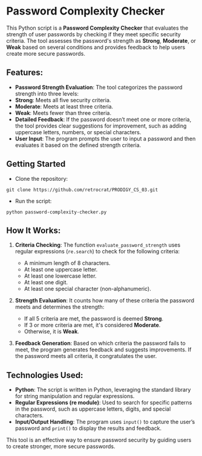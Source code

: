 # Password Complexity Checker

This Python script is a **Password Complexity Checker** that evaluates the strength of user passwords by checking if they meet specific security criteria. The tool assesses the password's strength as **Strong**, **Moderate**, or **Weak** based on several conditions and provides feedback to help users create more secure passwords.

## Features:
  - **Password Strength Evaluation**: The tool categorizes the password strength into three levels:
  - **Strong**: Meets all five security criteria.
  - **Moderate**: Meets at least three criteria.
  - **Weak**: Meets fewer than three criteria.
- **Detailed Feedback**: If the password doesn’t meet one or more criteria, the tool provides clear suggestions for improvement, such as adding uppercase letters, numbers, or special characters.
- **User Input**: The program prompts the user to input a password and then evaluates it based on the defined strength criteria.

## Getting Started

- Clone the repository:

```git clone https://github.com/retrocrat/PRODIGY_CS_03.git```

- Run the script:

```python password-complexity-checker.py```

## How It Works:
1. **Criteria Checking**: The function `evaluate_password_strength` uses regular expressions (`re.search`) to check for the following criteria:
   - A minimum length of 8 characters.
   - At least one uppercase letter.
   - At least one lowercase letter.
   - At least one digit.
   - At least one special character (non-alphanumeric).
   
2. **Strength Evaluation**: It counts how many of these criteria the password meets and determines the strength:
   - If all 5 criteria are met, the password is deemed **Strong**.
   - If 3 or more criteria are met, it's considered **Moderate**.
   - Otherwise, it is **Weak**.
   
3. **Feedback Generation**: Based on which criteria the password fails to meet, the program generates feedback and suggests improvements. If the password meets all criteria, it congratulates the user.

## Technologies Used:
- **Python**: The script is written in Python, leveraging the standard library for string manipulation and regular expressions.
- **Regular Expressions (re module)**: Used to search for specific patterns in the password, such as uppercase letters, digits, and special characters.
- **Input/Output Handling**: The program uses `input()` to capture the user’s password and `print()` to display the results and feedback. 

This tool is an effective way to ensure password security by guiding users to create stronger, more secure passwords.
